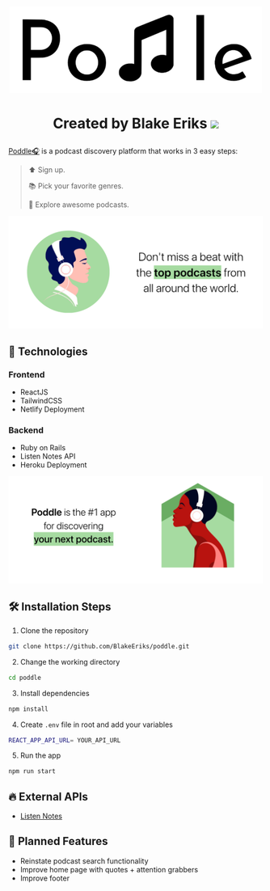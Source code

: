 <div align="center">
  <img src="public/img/2022-01-13-17-16-09.png" alt="logo" width="500">
</div>

<h1>
  <p align="center">
    Created by Blake Eriks 
    <a href="http://twitter.com/be_lockay">
      <img src="http://assets.stickpng.com/images/580b57fcd9996e24bc43c53e.png" style="height:30px;"> </img>
    </a>
  </p>
</h1>

[Poddle🎧](https://poddle.netlify.app/) is a podcast discovery platform that works in 3 easy steps:

>⬆️ Sign up.
>
>📚 Pick your favorite genres.
>
>🔎 Explore awesome podcasts.

![don't miss out](public/img/2022-01-13-17-17-32.png)

## 📡 Technologies

### Frontend

* ReactJS
* TailwindCSS
* Netlify Deployment

### Backend

* Ruby on Rails
* Listen Notes API
* Heroku Deployment

![explore](public/img/2022-01-13-17-05-55.png)

## 🛠️ Installation Steps

1. Clone the repository

```bash
git clone https://github.com/BlakeEriks/poddle.git
```

2. Change the working directory

```bash
cd poddle
```

3. Install dependencies

```bash
npm install
```

4. Create `.env` file in root and add your variables

```bash
REACT_APP_API_URL= YOUR_API_URL
```

5. Run the app

```bash
npm run start
```

## 🔥 External APIs

* [Listen Notes](https://www.listennotes.com/)

## 📝 Planned Features

* Reinstate podcast search functionality
* Improve home page with quotes + attention grabbers
* Improve footer